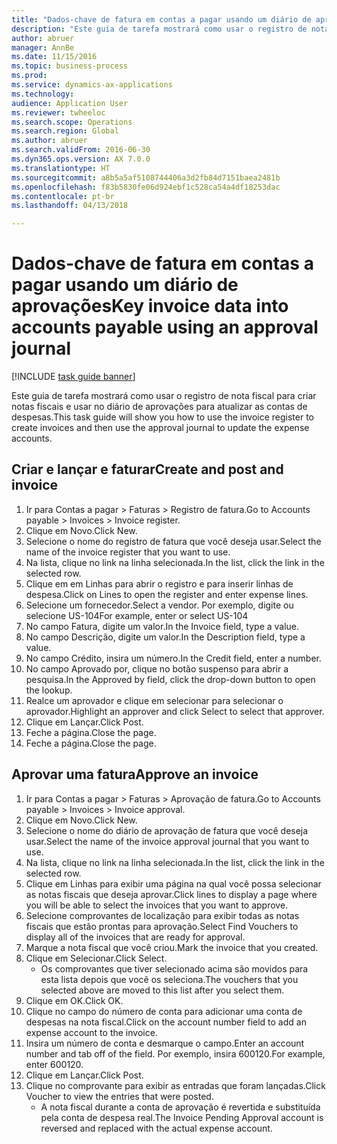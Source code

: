 ```yaml
--- 
title: "Dados-chave de fatura em contas a pagar usando um diário de aprovações"
description: "Este guia de tarefa mostrará como usar o registro de nota fiscal para criar notas fiscais e usar no diário de aprovações para atualizar as contas de despesas."
author: abruer
manager: AnnBe
ms.date: 11/15/2016
ms.topic: business-process
ms.prod: 
ms.service: dynamics-ax-applications
ms.technology: 
audience: Application User
ms.reviewer: twheeloc
ms.search.scope: Operations
ms.search.region: Global
ms.author: abruer
ms.search.validFrom: 2016-06-30
ms.dyn365.ops.version: AX 7.0.0
ms.translationtype: HT
ms.sourcegitcommit: a8b5a5af5108744406a3d2fb84d7151baea2481b
ms.openlocfilehash: f83b5830fe06d924ebf1c528ca54a4df18253dac
ms.contentlocale: pt-br
ms.lasthandoff: 04/13/2018

---
```

# <a name="key-invoice-data-into-accounts-payable-using-an-approval-journal"></a><span data-ttu-id="b6018-103">Dados-chave de fatura em contas a pagar usando um diário de aprovações</span><span class="sxs-lookup"><span data-stu-id="b6018-103">Key invoice data into accounts payable using an approval journal</span></span>

[!INCLUDE [task guide banner](../../includes/task-guide-banner.md)]

<span data-ttu-id="b6018-104">Este guia de tarefa mostrará como usar o registro de nota fiscal para criar notas fiscais e usar no diário de aprovações para atualizar as contas de despesas.</span><span class="sxs-lookup"><span data-stu-id="b6018-104">This task guide will show you how to use the invoice register to create invoices and then use the approval journal to update the expense accounts.</span></span>


## <a name="create-and-post-and-invoice"></a><span data-ttu-id="b6018-105">Criar e lançar e faturar</span><span class="sxs-lookup"><span data-stu-id="b6018-105">Create and post and invoice</span></span>
1. <span data-ttu-id="b6018-106">Ir para Contas a pagar > Faturas > Registro de fatura.</span><span class="sxs-lookup"><span data-stu-id="b6018-106">Go to Accounts payable > Invoices > Invoice register.</span></span>
2. <span data-ttu-id="b6018-107">Clique em Novo.</span><span class="sxs-lookup"><span data-stu-id="b6018-107">Click New.</span></span>
3. <span data-ttu-id="b6018-108">Selecione o nome do registro de fatura que você deseja usar.</span><span class="sxs-lookup"><span data-stu-id="b6018-108">Select the name of the invoice register that you want to use.</span></span>
4. <span data-ttu-id="b6018-109">Na lista, clique no link na linha selecionada.</span><span class="sxs-lookup"><span data-stu-id="b6018-109">In the list, click the link in the selected row.</span></span>
5. <span data-ttu-id="b6018-110">Clique em em Linhas para abrir o registro e para inserir linhas de despesa.</span><span class="sxs-lookup"><span data-stu-id="b6018-110">Click on Lines to open the register and enter expense lines.</span></span>
6. <span data-ttu-id="b6018-111">Selecione um fornecedor.</span><span class="sxs-lookup"><span data-stu-id="b6018-111">Select a vendor.</span></span> <span data-ttu-id="b6018-112">Por exemplo, digite ou selecione US-104</span><span class="sxs-lookup"><span data-stu-id="b6018-112">For example, enter or select US-104</span></span>
7. <span data-ttu-id="b6018-113">No campo Fatura, digite um valor.</span><span class="sxs-lookup"><span data-stu-id="b6018-113">In the Invoice field, type a value.</span></span>
8. <span data-ttu-id="b6018-114">No campo Descrição, digite um valor.</span><span class="sxs-lookup"><span data-stu-id="b6018-114">In the Description field, type a value.</span></span>
9. <span data-ttu-id="b6018-115">No campo Crédito, insira um número.</span><span class="sxs-lookup"><span data-stu-id="b6018-115">In the Credit field, enter a number.</span></span>
10. <span data-ttu-id="b6018-116">No campo Aprovado por, clique no botão suspenso para abrir a pesquisa.</span><span class="sxs-lookup"><span data-stu-id="b6018-116">In the Approved by field, click the drop-down button to open the lookup.</span></span>
11. <span data-ttu-id="b6018-117">Realce um aprovador e clique em selecionar para selecionar o aprovador.</span><span class="sxs-lookup"><span data-stu-id="b6018-117">Highlight an approver and click Select to select that approver.</span></span>
12. <span data-ttu-id="b6018-118">Clique em Lançar.</span><span class="sxs-lookup"><span data-stu-id="b6018-118">Click Post.</span></span>
13. <span data-ttu-id="b6018-119">Feche a página.</span><span class="sxs-lookup"><span data-stu-id="b6018-119">Close the page.</span></span>
14. <span data-ttu-id="b6018-120">Feche a página.</span><span class="sxs-lookup"><span data-stu-id="b6018-120">Close the page.</span></span>

## <a name="approve-an-invoice"></a><span data-ttu-id="b6018-121">Aprovar uma fatura</span><span class="sxs-lookup"><span data-stu-id="b6018-121">Approve an invoice</span></span>
1. <span data-ttu-id="b6018-122">Ir para Contas a pagar > Faturas > Aprovação de fatura.</span><span class="sxs-lookup"><span data-stu-id="b6018-122">Go to Accounts payable > Invoices > Invoice approval.</span></span>
2. <span data-ttu-id="b6018-123">Clique em Novo.</span><span class="sxs-lookup"><span data-stu-id="b6018-123">Click New.</span></span>
3. <span data-ttu-id="b6018-124">Selecione o nome do diário de aprovação de fatura que você deseja usar.</span><span class="sxs-lookup"><span data-stu-id="b6018-124">Select the name of the invoice approval journal that you want to use.</span></span>
4. <span data-ttu-id="b6018-125">Na lista, clique no link na linha selecionada.</span><span class="sxs-lookup"><span data-stu-id="b6018-125">In the list, click the link in the selected row.</span></span>
5. <span data-ttu-id="b6018-126">Clique em Linhas para exibir uma página na qual você possa selecionar as notas fiscais que deseja aprovar.</span><span class="sxs-lookup"><span data-stu-id="b6018-126">Click lines to display a page where you will be able to select the invoices that you want to approve.</span></span>
6. <span data-ttu-id="b6018-127">Selecione comprovantes de localização para exibir todas as notas fiscais que estão prontas para aprovação.</span><span class="sxs-lookup"><span data-stu-id="b6018-127">Select Find Vouchers to display all of the invoices that are ready for approval.</span></span>
7. <span data-ttu-id="b6018-128">Marque a nota fiscal que você criou.</span><span class="sxs-lookup"><span data-stu-id="b6018-128">Mark the invoice that you created.</span></span>
8. <span data-ttu-id="b6018-129">Clique em Selecionar.</span><span class="sxs-lookup"><span data-stu-id="b6018-129">Click Select.</span></span>
    * <span data-ttu-id="b6018-130">Os comprovantes que tiver selecionado acima são movidos para esta lista depois que você os seleciona.</span><span class="sxs-lookup"><span data-stu-id="b6018-130">The vouchers that you selected above are moved to this list after you select them.</span></span>  
9. <span data-ttu-id="b6018-131">Clique em OK.</span><span class="sxs-lookup"><span data-stu-id="b6018-131">Click OK.</span></span>
10. <span data-ttu-id="b6018-132">Clique no campo do número de conta para adicionar uma conta de despesas na nota fiscal.</span><span class="sxs-lookup"><span data-stu-id="b6018-132">Click on the account number field to add an expense account to the invoice.</span></span>
11. <span data-ttu-id="b6018-133">Insira um número de conta e desmarque o campo.</span><span class="sxs-lookup"><span data-stu-id="b6018-133">Enter an account number and tab off of the field.</span></span> <span data-ttu-id="b6018-134">Por exemplo, insira 600120.</span><span class="sxs-lookup"><span data-stu-id="b6018-134">For example, enter 600120.</span></span>
12. <span data-ttu-id="b6018-135">Clique em Lançar.</span><span class="sxs-lookup"><span data-stu-id="b6018-135">Click Post.</span></span>
13. <span data-ttu-id="b6018-136">Clique no comprovante para exibir as entradas que foram lançadas.</span><span class="sxs-lookup"><span data-stu-id="b6018-136">Click Voucher to view the entries that were posted.</span></span>
    * <span data-ttu-id="b6018-137">A nota fiscal durante a conta de aprovação é revertida e substituída pela conta de despesa real.</span><span class="sxs-lookup"><span data-stu-id="b6018-137">The Invoice Pending Approval account is reversed and replaced with the actual expense account.</span></span>  


